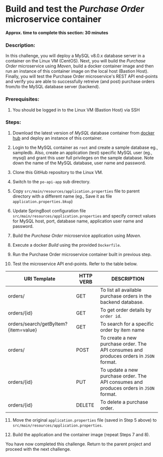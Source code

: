 #  Build and test the *Purchase Order* microservice container
**Approx. time to complete this section: 30 minutes**

### Description:
In this challenge, you will deploy a MySQL v8.0.x database server in a container on the Linux VM (CentOS). Next, you will build the *Purchase Order* microservice using *Maven*, build a docker container image and then run an instance of this container image on the local host (Bastion Host).  Finally, you will test the Purchase Order microservice's REST API end-points and verify you are able to successfully retreive (and post) purchase orders from/to the MySQL database server (backend).

### Prerequisites:

1. You should be logged in to the Linux VM (Bastion Host) via SSH

### Steps:

1. Download the latest version of *MySQL* database container from [docker hub](https://hub.docker.com/_/mysql) and deploy an instance of this container.

2. Login to the MySQL container as `root` and create a sample database eg., sampledb.  Also, create an application (test) specific MySQL user (eg., mysql) and grant this user full privileges on the sample database.  Note down the name of the MySQL database, user name and password.

3. Clone this GitHub repository to the Linux VM.

4. Switch to the `po-api-app` sub directory.

5. Copy `src/main/resources/application.properties` file to parent directory with a different name (eg., Save it as file `application.properties.bkup`)

6. Update SpringBoot configuration file `src/main/resources/application.properties` and specify correct values for MySQL host, port, database name, application user name and password.

7. Build the *Purchase Order* microservice application using *Maven*.

8. Execute a docker *Build* using the provided `Dockerfile`.

9. Run the Purchase Order microservice container built in previous step.

10. Test the microservice API end-points.  Refer to the table below.

   URI Template | HTTP VERB | DESCRIPTION
   ------------ | --------- | -----------
   orders/ | GET | To list all available purchase orders in the backend database.
   orders/{id} | GET | To get order details by `order id`.
   orders/search/getByItem?{item=value} | GET | To search for a specific order by item name
   orders/ | POST | To create a new purchase order.  The API consumes and produces orders in `JSON` format.
   orders/{id} | PUT | To update a new purchase order. The API consumes and produces orders in `JSON` format.
   orders/{id} | DELETE | To delete a purchase order. 

11. Move the original `application.properties` file (saved in Step 5 above) to `src/main/resources/application.properties`.

11. Build the application and the container image (repeat Steps 7 and 8).

You have now completed this challenge.  Return to the parent project and proceed with the next challenge. 
